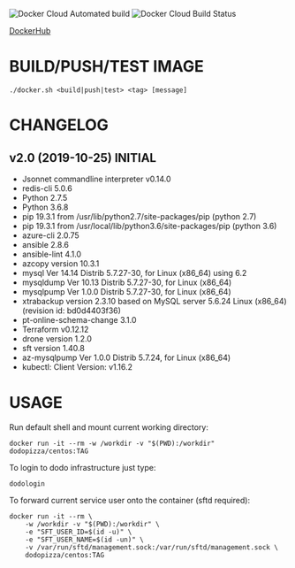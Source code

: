 ![Docker Cloud Automated build](https://img.shields.io/docker/cloud/automated/dodopizza/centos)
![Docker Cloud Build Status](https://img.shields.io/docker/cloud/build/dodopizza/centos)

[DockerHub](https://hub.docker.com/r/dodopizza/centos)

# BUILD/PUSH/TEST IMAGE

```
./docker.sh <build|push|test> <tag> [message]
```

# CHANGELOG

## v2.0 (2019-10-25) INITIAL
* Jsonnet commandline interpreter v0.14.0
* redis-cli 5.0.6
* Python 2.7.5
* Python 3.6.8
* pip 19.3.1 from /usr/lib/python2.7/site-packages/pip (python 2.7)
* pip 19.3.1 from /usr/local/lib/python3.6/site-packages/pip (python 3.6)
* azure-cli 2.0.75
* ansible 2.8.6
* ansible-lint 4.1.0
* azcopy version 10.3.1
* mysql  Ver 14.14 Distrib 5.7.27-30, for Linux (x86_64) using  6.2
* mysqldump  Ver 10.13 Distrib 5.7.27-30, for Linux (x86_64)
* mysqlpump  Ver 1.0.0 Distrib 5.7.27-30, for Linux (x86_64)
* xtrabackup version 2.3.10 based on MySQL server 5.6.24 Linux (x86_64) (revision id: bd0d4403f36)
* pt-online-schema-change 3.1.0
* Terraform v0.12.12
* drone version 1.2.0
* sft version 1.40.8
* az-mysqlpump  Ver 1.0.0 Distrib 5.7.24, for Linux (x86_64)
* kubectl: Client Version: v1.16.2


# USAGE

Run default shell and mount current working directory:
```
docker run -it --rm -w /workdir -v "$(PWD):/workdir" dodopizza/centos:TAG
```

To login to dodo infrastructure just type:
```
dodologin
```

To forward current service user onto the container (sftd required):
```
docker run -it --rm \
    -w /workdir -v "$(PWD):/workdir" \
    -e "SFT_USER_ID=$(id -u)" \
    -e "SFT_USER_NAME=$(id -un)" \
    -v /var/run/sftd/management.sock:/var/run/sftd/management.sock \
    dodopizza/centos:TAG
```